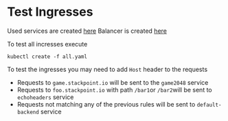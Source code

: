 # Test Ingresses

Used services are created [here](../backends/README.md)
Balancer is created [here](../balancer/README.md)

To test all incresses execute

```
kubectl create -f all.yaml
```  

To test the ingresses you may need to add `Host` header to the requests

- Requests to `game.stackpoint.io` will be sent to the `game2048` service
- Requests to `foo.stackpoint.io` with path `/bar1`or `/bar2`will be sent to `echoheaders` service
- Requests not matching any of the previous rules will be sent to `default-backend` service
